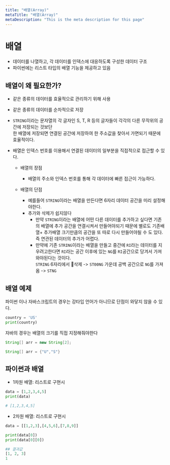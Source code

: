 ```yaml
---
title: "배열(Array)"
metaTitle: "배열(Array)"
metaDescription: "This is the meta description for this page"
---
```


# 배열

- 데이터를 나열하고, 각 데이터를 인덱스에 대응하도록 구성한 데이터 구조
- 파이썬에는 리스트 타입의 배열 기능을 제공하고 있음

## 배열이 왜 필요한가?

- 같은 종류의 데이터를 효율적으로 관리하기 위해 사용
- 같은 종류의 데이터를 순차적으로 저장

- `STRING`이라는 문자열의 각 글자인 S, T, R 등의 글자들이 각각의 다른 무작위의  공간에 저장되는 것보단  
한 배열에 저장되면 연결된 공간에 저장하여 한 주소값을 찾아서 가면되기 때문에 효율적이다.
- 배열은 인덱스 번호를 이용해서 연결된 데이터의 일부분을 직접적으로 접근할 수 있다.

    * 배열의 장점
        - 배열의 주소와 인덱스 번호를 통해 각 데이터에 빠른 접근이 가능하다.

    * 배열의 단점
        - 예를들어 `STRING`이라는 배열을 만든다면 6자리 데이터 공간을 미리 설정해야한다.
        - 추가와 삭제가 쉽지않다
            + 만약 `STRING`이라는 배열에 어떤 다른 데이터를 추가하고 싶다면 기존의 배열에 추가 공간을 연결시켜서 만들어야되기 때문에 별로도 기존배열+  추가배열 크기만큼의 공간을 또 따로 다시 만들어야될 수 도 있다. 즉 연관된 데이터의 추가가 어렵다.
            + 만약에 기존 `STRING`이라는 배열을 만들고 중간에 `RI`라는 데이터를 지우려고한다면 `RI`라는 공간 이후에 있는 `NG`를 `RI`공간으로 당겨서 가져와야된다는 것이다.  
            `STRING` 6자리에서 삭제 -> `ST00NG` 가운데 공백 공간으로 `NG`를 가져옴 -> `STNG`

## 배열 예제

파이썬 이나 자바스크립트의 경우는 강타입 언어가 아니므로 단점이 와닿지 않을 수 있다.
```python
country = 'US'
print(country)
```

자바의 경우는 배열의 크기를 직접 지정해줘야한다
```java
String[] arr = new String[2];

String[] arr = {"U","S"}
```

## 파이썬과 배열

- 1차원 배열: 리스트로 구현시
```python
data = [1,2,3,4,5]
print(data)

# [1,2,3,4,5]
```

- 2차원 배열: 리스트로 구현시
```python
data = [[1,2,3],[4,5,6],[7,8,9]]

print(data[0]) 
print(data[0][0])

## 결과값
[1, 2, 3]
1
```
